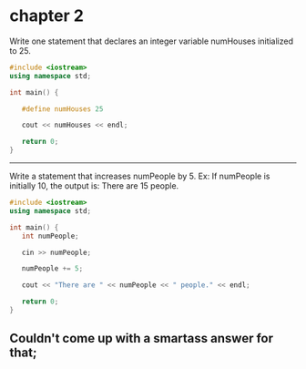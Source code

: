 # chapter 2

Write one statement that declares an integer variable numHouses initialized to 25.

```cpp
#include <iostream>
using namespace std;

int main() {

   #define numHouses 25

   cout << numHouses << endl;

   return 0;
}
```
---

Write a statement that increases numPeople by 5.
Ex: If numPeople is initially 10, the output is: There are 15 people. 

```cpp
#include <iostream>
using namespace std;

int main() {
   int numPeople;

   cin >> numPeople;

   numPeople += 5;

   cout << "There are " << numPeople << " people." << endl;

   return 0;
}
```

Couldn't come up with a smartass answer for that;
---
